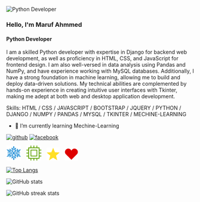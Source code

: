 ![Python Developer](https://scontent.fdac24-4.fna.fbcdn.net/v/t39.30808-6/466591013_1253596395713593_5356282657354320740_n.png?_nc_cat=109&ccb=1-7&_nc_sid=cc71e4&_nc_ohc=WsUlis6R3_cQ7kNvgHbLl8d&_nc_zt=23&_nc_ht=scontent.fdac24-4.fna&_nc_gid=ArWOYjGDYAwC4B73u36t_r5&oh=00_AYB9ptGfsoYA4NeA8l_dK21e-LdPfHkdrYKU2UJRE_MHnA&oe=6739AFD2) 

### Hello, I'm Maruf Ahmmed
#### Python Developer


I am a skilled Python developer with expertise in Django for backend web development, as well as proficiency in HTML, CSS, and JavaScript for frontend design. I am also well-versed in data analysis using Pandas and NumPy, and have experience working with MySQL databases. Additionally, I have a strong foundation in machine learning, allowing me to build and deploy data-driven solutions. My technical abilities are complemented by hands-on experience in creating intuitive user interfaces with Tkinter, making me adept at both web and desktop application development.

Skills: HTML / CSS / JAVASCRIPT / BOOTSTRAP / JQUERY / PYTHON / DJANGO / NUMPY / PANDAS / MYSQL / TKINTER / MECHINE-LEARNING

- 🌱 I’m currently learning Mechine-Learning 


[<img src='https://cdn.jsdelivr.net/npm/simple-icons@3.0.1/icons/github.svg' alt='github' height='40'>](https://github.com/marufahmmed444)  [<img src='https://cdn.jsdelivr.net/npm/simple-icons@3.0.1/icons/facebook.svg' alt='facebook' height='40'>](https://www.facebook.com/https://www.facebook.com/profile.php?id=100031897344798)  

<a href='https://archiveprogram.github.com/'><img src='https://raw.githubusercontent.com/acervenky/animated-github-badges/master/assets/acbadge.gif' width='40' height='40'></a> <a href='https://docs.github.com/en/developers'><img src='https://raw.githubusercontent.com/acervenky/animated-github-badges/master/assets/devbadge.gif' width='40' height='40'></a> <a href='https://stars.github.com/'><img src='https://raw.githubusercontent.com/acervenky/animated-github-badges/master/assets/starbadge.gif' width='35' height='35'></a> <a href='https://docs.github.com/en/github/supporting-the-open-source-community-with-github-sponsors'><img src='https://raw.githubusercontent.com/acervenky/animated-github-badges/master/assets/sponsorbadge.gif' width='35' height='35'></a> 

[![Top Langs](https://github-readme-stats.vercel.app/api/top-langs/?username=marufahmmed444)](https://github.com/anuraghazra/github-readme-stats)

![GitHub stats](https://github-readme-stats.vercel.app/api?username=marufahmmed444&show_icons=true)  

![GitHub streak stats](https://streak-stats.demolab.com/?user=marufahmmed444)  

